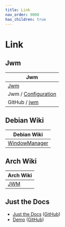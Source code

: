 ```yaml
---
title: Link
nav_order: 9000
has_children: true
---
```



# Link




## Jwm

| Jwm |
| -------- |
| [Jwm](https://joewing.net/projects/jwm/) |
| Jwm / [Configuration](https://joewing.net/projects/jwm/config.html) |
| GitHub / [jwm](https://github.com/joewing/jwm) |




## Debian Wiki

| Debian Wiki |
| ----------- |
| [WindowManager](https://wiki.debian.org/WindowManager) |




## Arch Wiki

| Arch Wiki |
| --------- |
| [JWM](https://wiki.archlinux.org/title/JWM) |




## Just the Docs

* [Just the Docs](https://pmarsceill.github.io/just-the-docs/) ([GitHub](https://github.com/pmarsceill/just-the-docs))
* [Demo](https://pmarsceill.github.io/jtd-remote/) ([GitHub](https://github.com/pmarsceill/jtd-remote))
